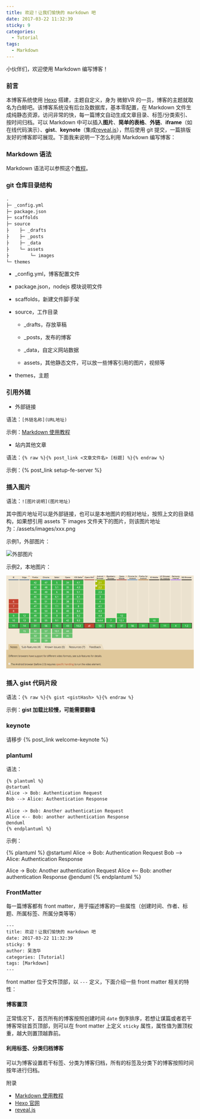 ```yaml
---
title: 欢迎！让我们愉快的 markdown 吧
date: 2017-03-22 11:32:39
sticky: 9
categories:
  - Tutorial
tags:
  - Markdown
---
```


小伙伴们，欢迎使用 Markdown 编写博客！

### 前言

本博客系统使用 [Hexo](https://hexo.io/) 搭建，主题自定义，身为 微鲸VR 的一员，博客的主题就取名为白鲸吧。该博客系统没有后台及数据库，基本零配置，在 Markdown 文件生成纯静态资源，访问非常的快，每一篇博文自动生成文章目录、标签/分类索引、按时间归档。可以 Markdown 中可以插入**图片**、**简单的表格**、**外链**、**iframe**（如在线代码演示）、**gist**、**keynote**（集成[reveal.js](http://lab.hakim.se/reveal-js/)），然后使用 git 提交，一篇排版友好的博客即可展现。下面我来说明一下怎么利用 Markdown 编写博客：

<!-- more -->

### Markdown 语法

Markdown 语法可以参照这个[教程](https://guides.github.com/features/mastering-markdown/)。

### git 仓库目录结构

```txt
.
├─ _config.yml
├─ package.json
├─ scaffolds
├─ source
├    ├─ _drafts
├    ├─ _posts
├    ├─ _data
├    └─ assets
├        └─ images
└─ themes
```

- _config.yml，博客配置文件

- package.json，nodejs 模块说明文件

- scaffolds，新建文件脚手架

- source，工作目录

  - _drafts，存放草稿

  - _posts，发布的博客

  - _data，自定义网站数据

  - assets，其他静态文件，可以放一些博客引用的图片，视频等

- themes，主题

### 引用外链

- 外部链接

语法：`[外链名称](URL地址)`

示例：[Markdown 使用教程](https://guides.github.com/features/mastering-markdown/)

- 站内其他文章

语法：`{% raw %}{% post_link <文章文件名> [标题] %}{% endraw %}`

示例：{% post_link setup-fe-server %}

### 插入图片

语法：`![图片说明](图片地址)`

其中图片地址可以是外部链接，也可以是本地图片的相对地址，按照上文的目录结构，如果想引用 assets 下 images 文件夹下的图片，则该图片地址为：/assets/images/xxx.png

示例1，外部图片：

![外部图片](http://i.wekin.cn/www/pkg/img/activity/cola/hero1_d582cdf.jpg)

示例2，本地图片：

![本地图片](/assets/images/html5-video-browser-support.png)

### 插入 gist 代码片段

语法：`{% raw %}{% gist <gistHash> %}{% endraw %}`

示例：**gist 加载比较慢，可能需要翻墙**

<!-- 访问太慢了，影响页面加载，注释掉 -->

### keynote

请移步 {% post_link welcome-keynote %}

### plantuml

语法：

```
{% plantuml %}
@startuml
Alice -> Bob: Authentication Request
Bob --> Alice: Authentication Response

Alice -> Bob: Another authentication Request
Alice <-- Bob: another authentication Response
@enduml
{% endplantuml %}
```

示例：

{% plantuml %}
@startuml
Alice -> Bob: Authentication Request
Bob --> Alice: Authentication Response

Alice -> Bob: Another authentication Request
Alice <-- Bob: another authentication Response
@enduml
{% endplantuml %}

### FrontMatter

每一篇博客都有 front matter，用于描述博客的一些属性（创建时间、作者、标题、所属标签、所属分类等等）

```txt
---
title: 欢迎！让我们愉快的 markdown 吧
date: 2017-03-22 11:32:39
sticky: 9
author: 吴浩华
categories: [Tutorial]
tags: [Markdown]
---
```

front matter 位于文件顶部，以 `---` 定义，下面介绍一些 front matter 相关的特性：

#### 博客置顶

正常情况下，首页所有的博客按照创建时间 `date` 倒序排序，若想让谋篇或者若干博客常驻首页顶部，则可以在 front matter 上定义 `sticky` 属性，属性值为置顶权重，越大则置顶越靠前。

#### 利用标签、分类归档博客

可以为博客设置若干标签、分类为博客归档，所有的标签及分类下的博客按照时间按年进行归档。

附录

- [Markdown 使用教程](https://guides.github.com/features/mastering-markdown/)
- [Hexo 官网](https://hexo.io/)
- [reveal.js](http://lab.hakim.se/reveal-js/)